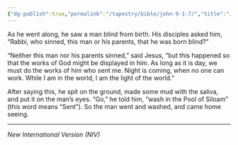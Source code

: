 ```yaml
---
{"dg-publish":true,"permalink":"/tapestry/bible/john-9-1-7/","title":"John 9:1–7","hide":true,"tags":["bible"],"dgHomeLink":true,"dgShowLocalGraph":true,"dgEnableSearch":true}
---
```


As he went along, he saw a man blind from birth.  His disciples asked him, “Rabbi, who sinned, this man or his parents, that he was born blind?”

 “Neither this man nor his parents sinned,” said Jesus, “but this happened so that the works of God might be displayed in him.  As long as it is day, we must do the works of him who sent me. Night is coming, when no one can work.  While I am in the world, I am the light of the world.”

 After saying this, he spit on the ground, made some mud with the saliva, and put it on the man’s eyes.  “Go,” he told him, “wash in the Pool of Siloam” (this word means “Sent”). So the man went and washed, and came home seeing.

---
*New International Version (NIV)*